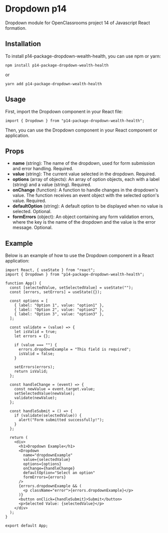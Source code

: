 # Dropdown p14

Dropdown module for OpenClassrooms project 14 of Javascript React formation.

## Installation

To install p14-package-dropdown-wealth-health, you can use npm or yarn:

```
npm install p14-package-dropdown-wealth-health
```

or

```
yarn add p14-package-dropdown-wealth-health
```

## Usage

First, import the Dropdown component in your React file:

```
import { Dropdown } from "p14-package-dropdown-wealth-health";
```

Then, you can use the Dropdown component in your React component or application.

## Props

- **name** (string): The name of the dropdown, used for form submission and error handling. Required.
- **value** (string): The current value selected in the dropdown. Required.
- **options** (array of objects): An array of option objects, each with a label (string) and a value (string). Required.
- **onChange** (function): A function to handle changes in the dropdown's value. The function receives an event object with the selected option's value. Required.
- **defaultOption** (string): A default option to be displayed when no value is selected. Optional.
- **formErrors** (object): An object containing any form validation errors, where the key is the name of the dropdown and the value is the error message. Optional.

## Example

Below is an example of how to use the Dropdown component in a React application:

```
import React, { useState } from "react";
import { Dropdown } from "p14-package-dropdown-wealth-health";

function App() {
  const [selectedValue, setSelectedValue] = useState("");
  const [errors, setErrors] = useState({});

  const options = [
    { label: "Option 1", value: "option1" },
    { label: "Option 2", value: "option2" },
    { label: "Option 3", value: "option3" },
  ];

  const validate = (value) => {
    let isValid = true;
    let errors = {};

    if (value === "") {
      errors.dropdownExample = "This field is required";
      isValid = false;
    }

    setErrors(errors);
    return isValid;
  };

  const handleChange = (event) => {
    const newValue = event.target.value;
    setSelectedValue(newValue);
    validate(newValue);
  };

  const handleSubmit = () => {
    if (validate(selectedValue)) {
      alert("Form submitted successfully!");
    }
  };

  return (
    <div>
      <h1>Dropdown Example</h1>
      <Dropdown
        name="dropdownExample"
        value={selectedValue}
        options={options}
        onChange={handleChange}
        defaultOption="Select an option"
        formErrors={errors}
      />
      {errors.dropdownExample && (
        <p className="error">{errors.dropdownExample}</p>
      )}
      <button onClick={handleSubmit}>Submit</button>
      <p>Selected Value: {selectedValue}</p>
    </div>
  );
}

export default App;
```

